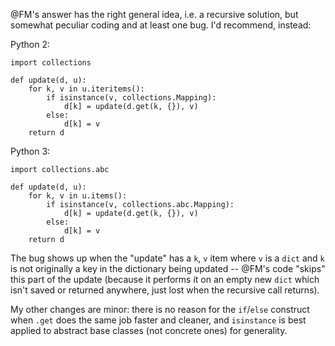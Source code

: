 @FM's answer has the right general idea, i.e. a recursive solution, but somewhat peculiar coding and at least one bug.  I'd recommend, instead:

Python 2:

    import collections
    
    def update(d, u):
        for k, v in u.iteritems():
            if isinstance(v, collections.Mapping):
                d[k] = update(d.get(k, {}), v)
            else:
                d[k] = v
        return d
    
Python 3:


    import collections.abc
    
    def update(d, u):
        for k, v in u.items():
            if isinstance(v, collections.abc.Mapping):
                d[k] = update(d.get(k, {}), v)
            else:
                d[k] = v
        return d

The bug shows up when the "update" has a `k`, `v` item where `v` is a `dict` and `k` is not originally a key in the dictionary being updated -- @FM's code "skips" this part of the update (because it performs it on an empty new `dict` which isn't saved or returned anywhere, just lost when the recursive call returns).

My other changes are minor: there is no reason for the `if`/`else` construct when `.get` does the same job faster and cleaner, and `isinstance` is best applied to abstract base classes (not concrete ones) for generality.

